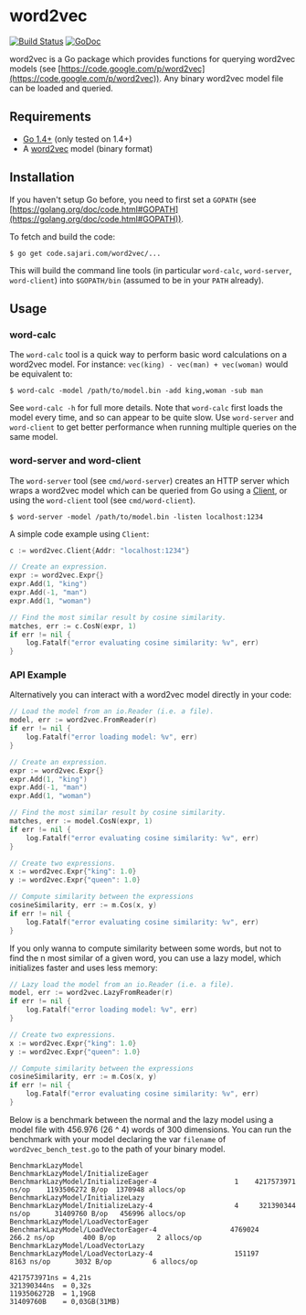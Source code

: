 # word2vec
[![Build Status](https://travis-ci.org/sajari/word2vec.svg?branch=master)](https://travis-ci.org/sajari/word2vec)
[![GoDoc](https://godoc.org/code.sajari.com/word2vec?status.svg)](https://godoc.org/code.sajari.com/word2vec)

word2vec is a Go package which provides functions for querying word2vec models (see [https://code.google.com/p/word2vec](https://code.google.com/p/word2vec)).  Any binary word2vec model file can be loaded and queried.

## Requirements

- [Go 1.4+](http://golang.org/dl/) (only tested on 1.4+)
- A [word2vec](https://code.google.com/p/word2vec) model (binary format)

## Installation

If you haven't setup Go before, you need to first set a `GOPATH` (see [https://golang.org/doc/code.html#GOPATH](https://golang.org/doc/code.html#GOPATH)).

To fetch and build the code:

    $ go get code.sajari.com/word2vec/...

This will build the command line tools (in particular `word-calc`, `word-server`, `word-client`) into `$GOPATH/bin` (assumed to be in your `PATH` already).

## Usage

### word-calc

The `word-calc` tool is a quick way to perform basic word calculations on a word2vec model.  For instance: `vec(king) - vec(man) + vec(woman)` would be equivalent to:

    $ word-calc -model /path/to/model.bin -add king,woman -sub man

See `word-calc -h` for full more details.  Note that `word-calc` first loads the model every time,  and so can appear to be quite slow. Use `word-server` and `word-client` to get better performance when running multiple queries on the same model.

###  word-server and word-client

The `word-server` tool (see `cmd/word-server`) creates an HTTP server which wraps a word2vec model which can be queried from Go using a [Client](http://godoc.org/code.sajari.com/word2vec#Client), or using the `word-client` tool (see `cmd/word-client`).

    $ word-server -model /path/to/model.bin -listen localhost:1234

A simple code example using `Client`:

```go
c := word2vec.Client{Addr: "localhost:1234"}

// Create an expression.
expr := word2vec.Expr{}
expr.Add(1, "king")
expr.Add(-1, "man")
expr.Add(1, "woman")

// Find the most similar result by cosine similarity.
matches, err := c.CosN(expr, 1)
if err != nil {
	log.Fatalf("error evaluating cosine similarity: %v", err)
}
```

### API Example
Alternatively you can interact with a word2vec model directly in your code:

```go
// Load the model from an io.Reader (i.e. a file).
model, err := word2vec.FromReader(r)
if err != nil {
	log.Fatalf("error loading model: %v", err)
}

// Create an expression.
expr := word2vec.Expr{}
expr.Add(1, "king")
expr.Add(-1, "man")
expr.Add(1, "woman")

// Find the most similar result by cosine similarity.
matches, err := model.CosN(expr, 1)
if err != nil {
	log.Fatalf("error evaluating cosine similarity: %v", err)
}

// Create two expressions.
x := word2vec.Expr{"king": 1.0}
y := word2vec.Expr{"queen": 1.0}

// Compute similarity between the expressions
cosineSimilarity, err := m.Cos(x, y)
if err != nil {
    log.Fatalf("error evaluating cosine similarity: %v", err)
}

```

If you only wanna to compute similarity between some words, but not to find the n most similar of a given word,
you can use a lazy model, which initializes faster and uses less memory:

```go
// Lazy load the model from an io.Reader (i.e. a file).
model, err := word2vec.LazyFromReader(r)
if err != nil {
	log.Fatalf("error loading model: %v", err)
}

// Create two expressions.
x := word2vec.Expr{"king": 1.0}
y := word2vec.Expr{"queen": 1.0}

// Compute similarity between the expressions
cosineSimilarity, err := m.Cos(x, y)
if err != nil {
    log.Fatalf("error evaluating cosine similarity: %v", err)
}

```

Below is a benchmark between the normal and the lazy model using a model file with 456.976 (26 ^ 4) words of 300 dimensions.
You can run the benchmark with your model declaring the var ```filename``` of ```word2vec_bench_test.go``` to the path of your binary model.


```
BenchmarkLazyModel
BenchmarkLazyModel/InitializeEager
BenchmarkLazyModel/InitializeEager-4         	       1	4217573971 ns/op	1193506272 B/op	 1370948 allocs/op
BenchmarkLazyModel/InitializeLazy
BenchmarkLazyModel/InitializeLazy-4            	       4	 321390344 ns/op	  31409760 B/op	  456996 allocs/op
BenchmarkLazyModel/LoadVectorEager
BenchmarkLazyModel/LoadVectorEager-4                  4769024	       266.2 ns/op	     400 B/op	       2 allocs/op
BenchmarkLazyModel/LoadVectorLazy
BenchmarkLazyModel/LoadVectorLazy-4                    151197	        8163 ns/op	    3032 B/op	       6 allocs/op

4217573971ns = 4,21s
321390344ns  = 0,32s
1193506272B  = 1,19GB
31409760B    = 0,03GB(31MB)

```
